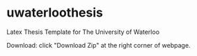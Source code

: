 uwaterloothesis
===============

Latex Thesis Template for The University of Waterloo

Download: click "Download Zip" at the right corner of webpage.
